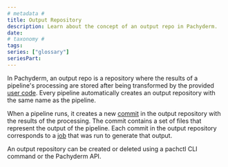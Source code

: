 ```yaml
---
# metadata # 
title: Output Repository
description: Learn about the concept of an output repo in Pachyderm.
date: 
# taxonomy #
tags:  
series: ["glossary"]
seriesPart:
--- 
```



In Pachyderm, an output repo is a repository where the results of a pipeline's processing are stored after being transformed by the provided [user code](TBD). Every pipeline automatically creates an output repository with the same name as the pipeline.

When a pipeline runs, it creates a new [commit](TBD) in the output repository with the results of the processing. The commit contains a set of files that represent the output of the pipeline. Each commit in the output repository corresponds to a [job](TBD) that was run to generate that output.

An output repository can be created or deleted using a pachctl CLI command or the Pachyderm API. 
